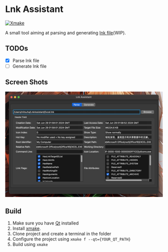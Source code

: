 # Lnk Assistant

[![Xmake](https://github.com/MMitsuha/LnkAssistant/actions/workflows/xmake.yml/badge.svg)](https://github.com/MMitsuha/LnkAssistant/actions/workflows/xmake.yml)

A small tool aiming at parsing and generating [lnk file](https://learn.microsoft.com/en-us/openspecs/windows_protocols/ms-shllink/16cb4ca1-9339-4d0c-a68d-bf1d6cc0f943)(WIP).

## TODOs

- [x] Parse lnk file
- [ ] Generate lnk file

## Screen Shots

![Parse a lnk file](https://github.com/MMitsuha/LnkAssistant/blob/main/imgs/1.png)

## Build

1. Make sure you have [Qt](https://www.qt.io) installed
2. Install [xmake](https://xmake.io/#/).
3. Clone project and create a terminal in the folder
4. Configure the project using `xmake f --qt={YOUR_QT_PATH}`
5. Build using `xmake`
